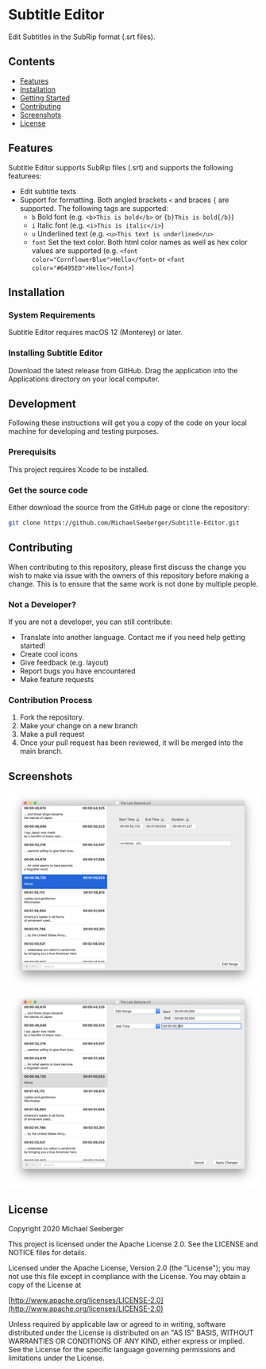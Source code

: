 # Subtitle Editor
Edit Subtitles in the SubRip format (.srt files).

## Contents

- [Features](#features)
- [Installation](#installation)
- [Getting Started](#getting-started)
- [Contributing](#contributing)
- [Screenshots](#screenshots)
- [License](#license)

## Features

Subtitle Editor supports SubRip files (.srt) and supports the following featurees:

- Edit subtitle texts
- Support for formatting. Both angled brackets `<` and braces `{` are supported. The following tags are supported:
	* `b` Bold font (e.g. `<b>This is bold</b>` or `{b}This is bold{/b}`)
	* `i` Italic font (e.g. `<i>This is italic</i>`)
	* `u` Underlined text (e.g. `<u>This text is underlined</u>`
	* `font` Set the text color. Both html color names as well as hex color values are supported (e.g. `<font color="CornflowerBlue">Hello</font>` or `<font color="#6495ED">Hello</font>`)

## Installation
### System Requirements
Subtitle Editor requires macOS 12 (Monterey) or later.

### Installing Subtitle Editor
Download the latest release from GitHub. Drag the application into the Applications directory on your local computer.

## Development
Following these instructions will get you a copy of the code on your local machine for developing and testing purposes.

### Prerequisits
This project requires Xcode to be installed.

### Get the source code
Either download the source from the GitHub page or clone the repository:

```bash
git clone https://github.com/MichaelSeeberger/Subtitle-Editor.git
```

## Contributing
When contributing to this repository, please first discuss the change you wish to make via issue with the owners of this repository before making a change. This is to ensure that the same work is not done by multiple people.

### Not a Developer?
If you are not a developer, you can still contribute:

- Translate into another language. Contact me if you need help getting started!
- Create cool icons
- Give feedback (e.g. layout)
- Report bugs you have encountered
- Make feature requests

### Contribution Process
1. Fork the repository.
2. Make your change on a new branch
3. Make a pull request
4. Once your pull request has been reviewed, it will be merged into the main branch.

## Screenshots
![edit subtitle](ScreenShots/EditSubtitle.png)
![edit range](ScreenShots/EditRange.png)


## License
Copyright 2020 Michael Seeberger

This project is licensed under the Apache License 2.0. See the LICENSE and NOTICE files for details.


Licensed under the Apache License, Version 2.0 (the "License");
you may not use this file except in compliance with the License.
You may obtain a copy of the License at

[http://www.apache.org/licenses/LICENSE-2.0](http://www.apache.org/licenses/LICENSE-2.0)

Unless required by applicable law or agreed to in writing, software
distributed under the License is distributed on an "AS IS" BASIS,
WITHOUT WARRANTIES OR CONDITIONS OF ANY KIND, either express or implied.
See the License for the specific language governing permissions and
limitations under the License.
